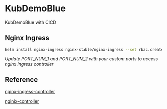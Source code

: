 # KubDemoBlue
KubDemoBlue with CICD

## Nginx Ingress

```bash
helm install nginx-ingress nginx-stable/nginx-ingress --set rbac.create=true --set controller.service.type=NodePort --set controller.service.httpPort.nodePort=PORT_NUM_1 --set controller.service.httpsPort.nodePort=PORT_NUM_2
```
*Update PORT_NUM_1 and PORT_NUM_2 with your custom ports to access nginx ingress controller*

## Reference

[nginx-ingress-controller](https://docs.nginx.com/nginx-ingress-controller/installation/installation-with-helm/)

[nginix-controller](https://platform9.com/learn/v1.0/tutorials/nginix-controller-helm)

